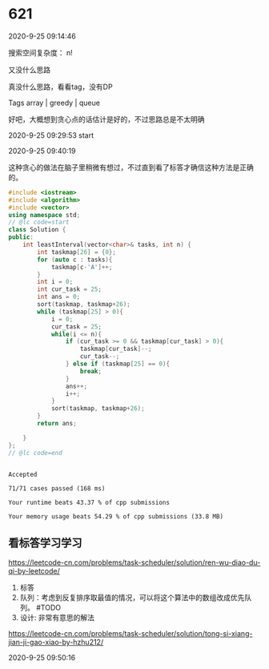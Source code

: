 # 621

2020-9-25 09:14:46

搜索空间复杂度： n!

又没什么思路

真没什么思路，看看tag，没有DP

Tags
array | greedy | queue

好吧，大概想到贪心点的话估计是好的，不过思路总是不太明确


2020-9-25 09:29:53
start



2020-9-25 09:40:19

这种贪心的做法在脑子里稍微有想过，不过直到看了标答才确信这种方法是正确的。

```cpp
#include <iostream>
#include <algorithm>
#include <vector>
using namespace std;
// @lc code=start
class Solution {
public:
    int leastInterval(vector<char>& tasks, int n) {
        int taskmap[26] = {0};
        for (auto c : tasks){
            taskmap[c-'A']++;
        }
        int i = 0;
        int cur_task = 25;
        int ans = 0;
        sort(taskmap, taskmap+26);
        while (taskmap[25] > 0){
            i = 0;
            cur_task = 25;
            while(i <= n){
                if (cur_task >= 0 && taskmap[cur_task] > 0){
                    taskmap[cur_task]--;
                    cur_task--;
                } else if (taskmap[25] == 0){
                    break;
                }
                ans++;
                i++;
            }
            sort(taskmap, taskmap+26);
        }
        return ans;

    }
};
// @lc code=end



```

```
Accepted

71/71 cases passed (168 ms)

Your runtime beats 43.37 % of cpp submissions

Your memory usage beats 54.29 % of cpp submissions (33.8 MB)
```











## 看标答学习学习

https://leetcode-cn.com/problems/task-scheduler/solution/ren-wu-diao-du-qi-by-leetcode/

1. 标答
2. 队列：考虑到反复排序取最值的情况，可以将这个算法中的数组改成优先队列。  #TODO
3. 设计: 非常有意思的解法


https://leetcode-cn.com/problems/task-scheduler/solution/tong-si-xiang-jian-ji-gao-xiao-by-hzhu212/

2020-9-25 09:50:16 